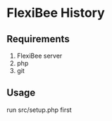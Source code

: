 FlexiBee History
================


Requirements
------------

1) FlexiBee server
2) php
3) git


Usage
-----

run src/setup.php first



